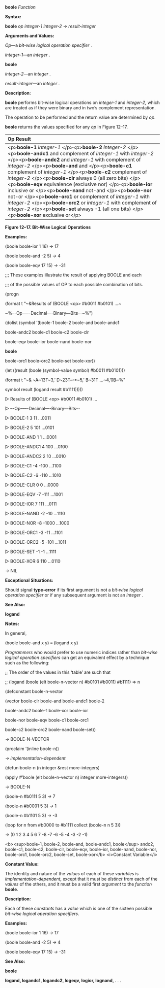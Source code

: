 **boole** *Function* 

**Syntax:** 

**boole** *op integer-1 integer-2 → result-integer* 

**Arguments and Values:** 

*Op*—a *bit-wise logical operation specifier* . 

*integer-1*—an *integer* . 



 

 

**boole** 

*integer-2*—an *integer* . 

*result-integer*—an *integer* . 

**Description:** 

**boole** performs bit-wise logical operations on *integer-1* and *integer-2*, which are treated as if they were binary and in two’s complement representation. 

The operation to be performed and the return value are determined by *op*. 

**boole** returns the values specified for any *op* in Figure 12–17. 

|**Op Result**|
| :- |
|&#60;p&#62;**boole-1** *integer-1* &#60;/p&#62;&#60;p&#62;**boole-2** *integer-2* &#60;/p&#62;&#60;p&#62;**boole-andc1** and complement of *integer-1* with *integer-2* &#60;/p&#62;&#60;p&#62;**boole-andc2** and *integer-1* with complement of *integer-2* &#60;/p&#62;&#60;p&#62;**boole-and** and &#60;/p&#62;&#60;p&#62;**boole-c1** complement of *integer-1* &#60;/p&#62;&#60;p&#62;**boole-c2** complement of *integer-2* &#60;/p&#62;&#60;p&#62;**boole-clr** always 0 (all zero bits) &#60;/p&#62;&#60;p&#62;**boole-eqv** equivalence (exclusive nor) &#60;/p&#62;&#60;p&#62;**boole-ior** inclusive or &#60;/p&#62;&#60;p&#62;**boole-nand** not-and &#60;/p&#62;&#60;p&#62;**boole-nor** not-or &#60;/p&#62;&#60;p&#62;**boole-orc1** or complement of *integer-1* with *integer-2* &#60;/p&#62;&#60;p&#62;**boole-orc2** or *integer-1* with complement of *integer-2* &#60;/p&#62;&#60;p&#62;**boole-set** always -1 (all one bits) &#60;/p&#62;&#60;p&#62;**boole-xor** exclusive or&#60;/p&#62;|


**Figure 12–17. Bit-Wise Logical Operations** 

**Examples:** 

(boole boole-ior 1 16) *→* 17 

(boole boole-and -2 5) *→* 4 

(boole boole-eqv 17 15) *→* -31 

;;; These examples illustrate the result of applying BOOLE and each 

;;; of the possible values of OP to each possible combination of bits. 

(progn 

(format t "~&Results of (BOOLE &#60;op&#62; #b0011 #b0101) ...~ 

~%–-Op–––-Decimal––-Binary––Bits–-~%") 

(dolist (symbol ’(boole-1 boole-2 boole-and boole-andc1 

boole-andc2 boole-c1 boole-c2 boole-clr 

boole-eqv boole-ior boole-nand boole-nor 



 

 

**boole** 

boole-orc1 boole-orc2 boole-set boole-xor)) 

(let ((result (boole (symbol-value symbol) #b0011 #b0101))) 

(format t "~& ~A~13T~3,’ D~23T~:\*~5,’ B~31T ...~4,’0B~%" 

symbol result (logand result #b1111))))) 

&#9655; Results of (BOOLE &#60;op&#62; #b0011 #b0101) ... 

&#9655; –-Op–––-Decimal––-Binary––Bits–- 

&#9655; BOOLE-1 3 11 ...0011 

&#9655; BOOLE-2 5 101 ...0101 

&#9655; BOOLE-AND 1 1 ...0001 

&#9655; BOOLE-ANDC1 4 100 ...0100 

&#9655; BOOLE-ANDC2 2 10 ...0010 

&#9655; BOOLE-C1 -4 -100 ...1100 

&#9655; BOOLE-C2 -6 -110 ...1010 

&#9655; BOOLE-CLR 0 0 ...0000 

&#9655; BOOLE-EQV -7 -111 ...1001 

&#9655; BOOLE-IOR 7 111 ...0111 

&#9655; BOOLE-NAND -2 -10 ...1110 

&#9655; BOOLE-NOR -8 -1000 ...1000 

&#9655; BOOLE-ORC1 -3 -11 ...1101 

&#9655; BOOLE-ORC2 -5 -101 ...1011 

&#9655; BOOLE-SET -1 -1 ...1111 

&#9655; BOOLE-XOR 6 110 ...0110 

*→* NIL 

**Exceptional Situations:** 

Should signal **type-error** if its first argument is not a *bit-wise logical operation specifier* or if any subsequent argument is not an *integer* . 

**See Also:** 

**logand** 

**Notes:** 

In general, 

(boole boole-and x y) *≡* (logand x y) 

*Programmers* who would prefer to use numeric indices rather than *bit-wise logical operation specifiers* can get an equivalent effect by a technique such as the following: 

;; The order of the values in this ‘table’ are such that 

;; (logand (boole (elt boole-n-vector n) #b0101 #b0011) #b1111) =&#62; n 

(defconstant boole-n-vector 

(vector boole-clr boole-and boole-andc1 boole-2 

boole-andc2 boole-1 boole-xor boole-ior 

boole-nor boole-eqv boole-c1 boole-orc1 



 

 

boole-c2 boole-orc2 boole-nand boole-set)) 

*→* BOOLE-N-VECTOR 

(proclaim ’(inline boole-n)) 

*→ implementation-dependent* 

(defun boole-n (n integer &rest more-integers) 

(apply #’boole (elt boole-n-vector n) integer more-integers)) 

*→* BOOLE-N 

(boole-n #b0111 5 3) *→* 7 

(boole-n #b0001 5 3) *→* 1 

(boole-n #b1101 5 3) *→* -3 

(loop for n from #b0000 to #b1111 collect (boole-n n 5 3)) 

*→* (0 1 2 3 4 5 6 7 -8 -7 -6 -5 -4 -3 -2 -1) 

&#60;b&#62;&#60;sup&#62;boole-1, boole-2, boole-and, boole-andc1, boole&#60;/sup&#62; andc2, boole-c1, boole-c2, boole-clr, boole-eqv, boole-ior, boole-nand, boole-nor, boole-orc1, boole-orc2, boole-set, boole-xor&#60;/b&#62; &#60;i&#62;Constant Variable&#60;/i&#62; 

**Constant Value:** 

The identity and nature of the *values* of each of these *variables* is *implementation-dependent*, except that it must be *distinct* from each of the *values* of the others, and it must be a valid first *argument* to the *function* **boole**. 

**Description:** 

Each of these *constants* has a *value* which is one of the sixteen possible *bit-wise logical operation specifiers*. 

**Examples:** 

(boole boole-ior 1 16) *→* 17 

(boole boole-and -2 5) *→* 4 

(boole boole-eqv 17 15) *→* -31 

**See Also:** 

**boole** 



 

 

**logand, logandc1, logandc2, logeqv, logior, lognand,** *. . .* 

